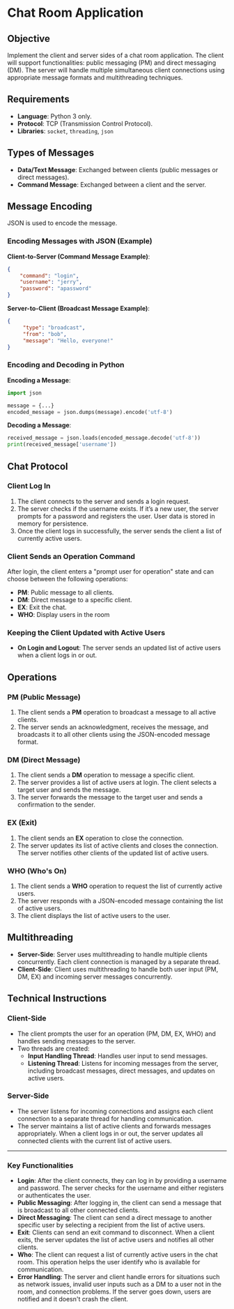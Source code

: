 # Chat Room Application

## Objective

Implement the client and server sides of a chat room application. The client will support functionalities: public messaging (PM) and direct messaging (DM). The server will handle multiple simultaneous client connections using appropriate message formats and multithreading techniques.

## Requirements

- **Language**: Python 3 only.
- **Protocol**: TCP (Transmission Control Protocol).
- **Libraries**: `socket`, `threading`, `json`

## Types of Messages

- **Data/Text Message**: Exchanged between clients (public messages or direct messages).
- **Command Message**: Exchanged between a client and the server.

## Message Encoding

JSON is used to encode the message.

### Encoding Messages with JSON (Example)

**Client-to-Server (Command Message Example)**:

```json
{
    "command": "login",
    "username": "jerry",
    "password": "apassword"
}
```

**Server-to-Client (Broadcast Message Example)**:

```json
{
     "type": "broadcast",
     "from": "bob",
     "message": "Hello, everyone!"
}
```

### Encoding and Decoding in Python

**Encoding a Message**:

```python
import json

message = {...}
encoded_message = json.dumps(message).encode('utf-8')
```

**Decoding a Message**:

```python
received_message = json.loads(encoded_message.decode('utf-8'))
print(received_message['username'])
```

## Chat Protocol

### Client Log In

1. The client connects to the server and sends a login request.
2. The server checks if the username exists. If it’s a new user, the server prompts for a password and registers the user. User data is stored in memory for persistence.
3. Once the client logs in successfully, the server sends the client a list of currently active users.

### Client Sends an Operation Command

After login, the client enters a "prompt user for operation" state and can choose between the following operations:

- **PM**: Public message to all clients.
- **DM**: Direct message to a specific client.
- **EX**: Exit the chat.
- **WHO**: Display users in the room

### Keeping the Client Updated with Active Users

- **On Login and Logout**: The server sends an updated list of active users when a client logs in or out.

## Operations

### PM (Public Message)

1. The client sends a **PM** operation to broadcast a message to all active clients.
2. The server sends an acknowledgment, receives the message, and broadcasts it to all other clients using the JSON-encoded message format.

### DM (Direct Message)

1. The client sends a **DM** operation to message a specific client.
2. The server provides a list of active users at login. The client selects a target user and sends the message.
3. The server forwards the message to the target user and sends a confirmation to the sender.

### EX (Exit)

1. The client sends an **EX** operation to close the connection.
2. The server updates its list of active clients and closes the connection. The server notifies other clients of the updated list of active users.

### WHO (Who's On)

1. The client sends a **WHO** operation to request the list of currently active users.
2. The server responds with a JSON-encoded message containing the list of active users.
3. The client displays the list of active users to the user.

## Multithreading

- **Server-Side**: Server uses multithreading to handle multiple clients concurrently. Each client connection is managed by a separate thread.
- **Client-Side**: Client uses multithreading to handle both user input (PM, DM, EX) and incoming server messages concurrently.

## Technical Instructions

### Client-Side

- The client prompts the user for an operation (PM, DM, EX, WHO) and handles sending messages to the server.
- Two threads are created:
  - **Input Handling Thread**: Handles user input to send messages.
  - **Listening Thread**: Listens for incoming messages from the server, including broadcast messages, direct messages, and updates on active users.

### Server-Side

- The server listens for incoming connections and assigns each client connection to a separate thread for handling communication.
- The server maintains a list of active clients and forwards messages appropriately. When a client logs in or out, the server updates all connected clients with the current list of active users.

---

### Key Functionalities

- **Login**: After the client connects, they can log in by providing a username and password. The server checks for the username and either registers or authenticates the user.
- **Public Messaging**: After logging in, the client can send a message that is broadcast to all other connected clients.
- **Direct Messaging**: The client can send a direct message to another specific user by selecting a recipient from the list of active users.
- **Exit**: Clients can send an exit command to disconnect. When a client exits, the server updates the list of active users and notifies all other clients.
- **Who**: The client can request a list of currently active users in the chat room. This operation helps the user identify who is available for communication.
- **Error Handling**: The server and client handle errors for situations such as network issues, invalid user inputs such as a DM to a user not in the room, and connection problems. If the server goes down, users are notified and it doesn't crash the client.
